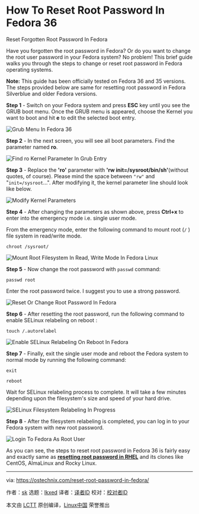 [#]: subject: "How To Reset Root Password In Fedora 36"
[#]: via: "https://ostechnix.com/reset-root-password-in-fedora/"
[#]: author: "sk https://ostechnix.com/author/sk/"
[#]: collector: "lkxed"
[#]: translator: " "
[#]: reviewer: " "
[#]: publisher: " "
[#]: url: " "

How To Reset Root Password In Fedora 36
======
Reset Forgotten Root Password In Fedora

Have you forgotten the root password in Fedora? Or do you want to change the root user password in your Fedora system? No problem! This brief guide walks you through the steps to change or reset root password in Fedora operating systems.

**Note:** This guide has been officially tested on Fedora 36 and 35 versions. The steps provided below are same for resetting root password in Fedora Silverblue and older Fedora versions.

**Step 1** - Switch on your Fedora system and press **ESC** key until you see the GRUB boot menu. Once the GRUB menu is appeared, choose the Kernel you want to boot and hit **e** to edit the selected boot entry.

![Grub Menu In Fedora 36][1]

**Step 2** - In the next screen, you will see all boot parameters. Find the parameter named **ro**.

![Find ro Kernel Parameter In Grub Entry][2]

**Step 3** - Replace the **'ro'** parameter with **'rw init=/sysroot/bin/sh'**(without quotes, of course). Please mind the space between `"rw"` and "`init=/sysroot`...". After modifying it, the kernel parameter line should look like below.

![Modify Kernel Parameters][3]

**Step 4** - After changing the parameters as shown above, press **Ctrl+x** to enter into the emergency mode i.e. single user mode.

From the emergency mode, enter the following command to mount root (`/` ) file system in read/write mode.

```
chroot /sysroot/
```

![Mount Root Filesystem In Read, Write Mode In Fedora Linux][4]

**Step 5** - Now change the root password with `passwd` command:

```
passwd root
```

Enter the root password twice. I suggest you to use a strong password.

![Reset Or Change Root Password In Fedora][5]

**Step 6** - After resetting the root password, run the following command to enable SELinux relabeling on reboot :

```
touch /.autorelabel
```

![Enable SELinux Relabeling On Reboot In Fedora][6]

**Step 7** - Finally, exit the single user mode and reboot the Fedora system to normal mode by running the following command:

```
exit
```

```
reboot
```

Wait for SELinux relabeling process to complete. It will take a few minutes depending upon the filesystem's size and speed of your hard drive.

![SELinux Filesystem Relabeling In Progress][7]

**Step 8** - After the filesystem relabeling is completed, you can log in to your Fedora system with new root password.

![Login To Fedora As Root User][8]

As you can see, the steps to reset root password in Fedora 36 is fairly easy and exactly same as **[resetting root password in RHEL][9]** and its clones like CentOS, AlmaLinux and Rocky Linux.

--------------------------------------------------------------------------------

via: https://ostechnix.com/reset-root-password-in-fedora/

作者：[sk][a]
选题：[lkxed][b]
译者：[译者ID](https://github.com/译者ID)
校对：[校对者ID](https://github.com/校对者ID)

本文由 [LCTT](https://github.com/LCTT/TranslateProject) 原创编译，[Linux中国](https://linux.cn/) 荣誉推出

[a]: https://ostechnix.com/author/sk/
[b]: https://github.com/lkxed
[1]: https://ostechnix.com/wp-content/uploads/2022/05/Grub-Menu-In-Fedora-36.png
[2]: https://ostechnix.com/wp-content/uploads/2021/11/Find-ro-Kernel-Parameter-In-Grub-Entry.png
[3]: https://ostechnix.com/wp-content/uploads/2022/05/Modify-Kernel-Parameters.png
[4]: https://ostechnix.com/wp-content/uploads/2022/05/Mount-Root-Filesystem-In-Read-Write-Mode-In-Fedora-Linux.png
[5]: https://ostechnix.com/wp-content/uploads/2022/05/Reset-Or-Change-Root-Password-In-Fedora.png
[6]: https://ostechnix.com/wp-content/uploads/2022/05/Enable-SELinux-Relabeling-On-Reboot-In-Fedora.png
[7]: https://ostechnix.com/wp-content/uploads/2021/11/SELinux-filesystem-relabeling-in-progress.png
[8]: https://ostechnix.com/wp-content/uploads/2022/05/Login-To-Fedora-As-Root-User.png
[9]: https://ostechnix.com/how-to-reset-root-user-password-in-centos-8-rhel-8/
